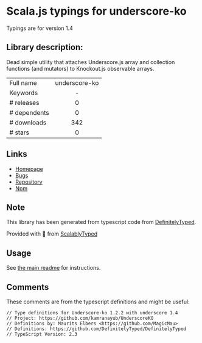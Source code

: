 
# Scala.js typings for underscore-ko

Typings are for version 1.4

## Library description:
Dead simple utility that attaches Underscore.js array and collection functions (and mutators) to Knockout.js observable arrays.

|                    |                 |
| ------------------ | :-------------: |
| Full name          | underscore-ko |
| Keywords           | - |
| # releases         | 0 |
| # dependents       | 0 |
| # downloads        | 342 |
| # stars            | 0 |

## Links
- [Homepage](https://github.com/kamranayub/UnderscoreKO)
- [Bugs](https://github.com/kamranayub/UnderscoreKO/issues)
- [Repository](https://github.com/kamranayub/UnderscoreKO)
- [Npm](https://www.npmjs.com/package/underscore-ko)
    


## Note
This library has been generated from typescript code from [DefinitelyTyped](https://definitelytyped.org).

Provided with :purple_heart: from [ScalablyTyped](https://github.com/oyvindberg/ScalablyTyped)

## Usage
See [the main readme](../../readme.md) for instructions.

## Comments

These comments are from the typescript definitions and might be useful:
```
// Type definitions for Underscore-ko 1.2.2 with underscore 1.4
// Project: https://github.com/kamranayub/UnderscoreKO
// Definitions by: Maurits Elbers <https://github.com/MagicMau>
// Definitions: https://github.com/DefinitelyTyped/DefinitelyTyped
// TypeScript Version: 2.3

```

